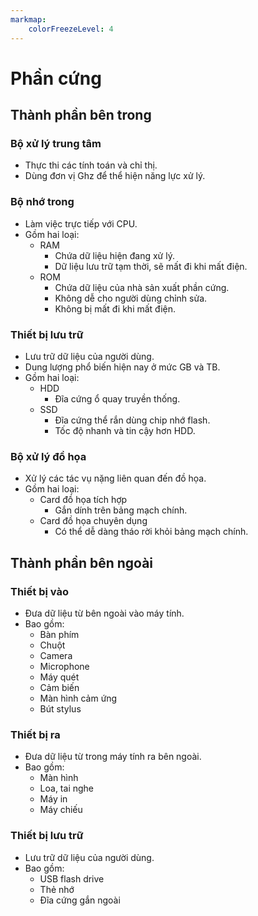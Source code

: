```yaml
---
markmap:
    colorFreezeLevel: 4
---
```


# Phần cứng

## Thành phần bên trong

### Bộ xử lý trung tâm

- Thực thi các tính toán và chỉ thị.
- Dùng đơn vị Ghz để thể hiện năng lực xử lý.

### Bộ nhớ trong

- Làm việc trực tiếp với CPU.
- Gồm hai loại:
    - RAM
        - Chứa dữ liệu hiện đang xử lý.
        - Dữ liệu lưu trữ tạm thời, sẽ mất đi khi mất điện.
    - ROM
        - Chứa dữ liệu của nhà sản xuất phần cứng.
        - Không dễ cho người dùng chỉnh sửa.
        - Không bị mất đi khi mất điện.

### Thiết bị lưu trữ

- Lưu trữ dữ liệu của người dùng.
- Dung lượng phổ biến hiện nay ở mức GB và TB.
- Gồm hai loại:
    - HDD
        - Đĩa cứng ổ quay truyền thống.
    - SSD
        - Đĩa cứng thể rắn dùng chip nhớ flash.
        - Tốc độ nhanh và tin cậy hơn HDD.

### Bộ xử lý đồ họa

- Xử lý các tác vụ nặng liên quan đến đồ họa.
- Gồm hai loại:
    - Card đồ họa tích hợp
        - Gắn dính trên bảng mạch chính.
    - Card đồ họa chuyên dụng
        - Có thể dễ dàng tháo rời khỏi bảng mạch chính.

## Thành phần bên ngoài

### Thiết bị vào

- Đưa dữ liệu từ bên ngoài vào máy tính.
- Bao gồm:
    - Bàn phím
    - Chuột    
    - Camera
    - Microphone
    - Máy quét
    - Cảm biến
    - Màn hình cảm ứng
    - Bút stylus

### Thiết bị ra

- Đưa dữ liệu từ trong máy tính ra bên ngoài.
- Bao gồm:
    - Màn hình
    - Loa, tai nghe
    - Máy in
    - Máy chiếu

### Thiết bị lưu trữ

- Lưu trữ dữ liệu của người dùng.
- Bao gồm:
    - USB flash drive
    - Thẻ nhớ
    - Đĩa cứng gắn ngoài
